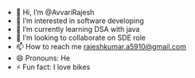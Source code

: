 - 👋 Hi, I’m @AvvariRajesh
- 👀 I’m interested in software developing
- 🌱 I’m currently learning DSA with java
- 💞️ I’m looking to collaborate on SDE role
- 📫 How to reach me rajeshkumar.a5910@gmail.com
- 😄 Pronouns: He
- ⚡ Fun fact: I love bikes

<!---
AvvariRajesh/AvvariRajesh is a ✨ special ✨ repository because its `README.md` (this file) appears on your GitHub profile.
You can click the Preview link to take a look at your changes.
--->
